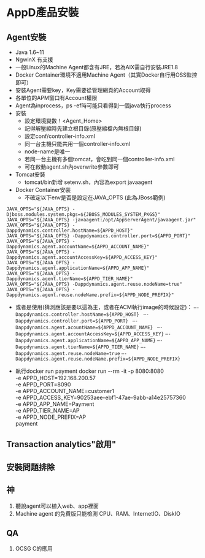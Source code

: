 # AppD產品安裝

## Agent安裝 
- Java 1.6~11
- NgwinX 有支援
- 一般Linux的Machine Agent都含有JRE，若為AIX需自行安裝JRE1.8
- Docker Container環境不適用Machine Agent（其實Docker自行用OSS監控即可）
- 安裝Agent需要key，Key需要從管理網頁的Account取得
- 各單位的APM窗口有Account權限
- Agent為inprocess，ps -ef時可能只看得到一個java執行process
- 安裝
	- 設定環境變數！<Agent_Home>
	- 記得解壓縮時先建立根目錄(原壓縮檔內無根目錄)
	- 設定conf/controller-info.xml
	- 同一台主機只能共用一個controller-info.xml
	- node-name是唯一
	- 若同一台主機有多個tomcat，會吃到同一個controller-info.xml
	- 可在啟動agent.sh內overwrite參數即可
- Tomcat安裝
	- tomcat/bin新增 setenv.sh，內容為export javaagent
- Docker Container安裝
	- 不確定以下env是否是設定在JAVA_OPTS (此為JBoss範例)  
	
`JAVA_OPTS="${JAVA_OPTS} -Djboss.modules.system.pkgs=${JBOSS_MODULES_SYSTEM_PKGS}" `
`JAVA_OPTS="${JAVA_OPTS} -javaagent:/opt/AppServerAgent/javaagent.jar" `
`JAVA_OPTS="${JAVA_OPTS} -Dappdynamics.controller.hostName=${APPD_HOST}" `
`JAVA_OPTS="${JAVA_OPTS} -Dappdynamics.controller.port=${APPD_PORT}" `
`JAVA_OPTS="${JAVA_OPTS} -Dappdynamics.agent.accountName=${APPD_ACCOUNT_NAME}" `
`JAVA_OPTS="${JAVA_OPTS} -Dappdynamics.agent.accountAccessKey=${APPD_ACCESS_KEY}" `
`JAVA_OPTS="${JAVA_OPTS} -Dappdynamics.agent.applicationName=${APPD_APP_NAME}" `
`JAVA_OPTS="${JAVA_OPTS} -Dappdynamics.agent.tierName=${APPD_TIER_NAME}" `
`JAVA_OPTS="${JAVA_OPTS} -Dappdynamics.agent.reuse.nodeName=true"  `
`JAVA_OPTS="${JAVA_OPTS} -Dappdynamics.agent.reuse.nodeName.prefix=${APPD_NODE_PREFIX}" `
 
 
- 或者是使用(猜測應該是要以這為主，或者在ACM執行image的時候設定)： 
 	`–-Dappdynamics.controller.hostName=${APPD_HOST} `
 	`–-Dappdynamics.controller.port=${APPD_PORT} `
 	`–-Dappdynamics.agent.acountName=${APPD_ACCOUNT_NAME} `
 	`–-Dappdynamics.agent.accountAccessKey=${APPD_ACCESS_KEY}`
	`–-Dappdynamics.agent.applicationName=${APPD_APP_NAME}`
	`–-Dappdynamics.agent.tierName=${APPD_TIER_NAME}`
	`–-Dappdynamics.agent.reuse.nodeName=true`
	`–-Dappdynamics.agent.reuse.nodeName.prefix=${APPD_NODE_PREFIX} ` 

- 執行docker run
 payment
docker run --rm -it -p 8080:8080 \
-e APPD_HOST=192.168.200.57 \
-e APPD_PORT=8090 \
-e APPD_ACCOUNT_NAME=customer1 \
-e APPD_ACCESS_KEY=90253aee-ebf1-47ae-9abb-a14e25757360 \
-e APPD_APP_NAME=Payment \
-e APPD_TIER_NAME=AP \
-e APPD_NODE_PREFIX=AP \
payment

## Transaction analytics"啟用"

## 安裝問題排除

## 神
1. 聽說agent可以植入web、app裡面
2. Machine agent 的免費版只能檢測 CPU、RAM、InternetIO、DiskIO

## QA
1. OCSG C的應用
<!--stackedit_data:
eyJoaXN0b3J5IjpbLTQyNjI3NzU3OCw2MjYzMTUwODMsLTE1NT
E2OTA4MDksMTQ0MTQ5MDY0NiwtMzY3NjUxODgyXX0=
-->